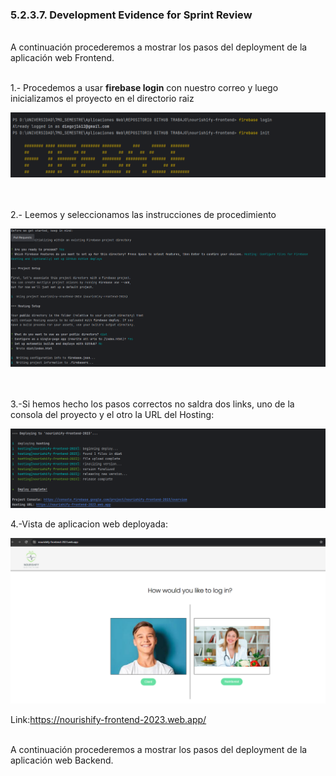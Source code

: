 <h3>5.2.3.7. Development Evidence for Sprint Review</h3>
<br>
A continuación procederemos a mostrar los pasos del deployment de la aplicación web Frontend.
<br>
<br>

1.- Procedemos a usar <strong>firebase login</strong> con nuestro correo y luego inicializamos el proyecto en el directorio raiz
<p align ="center">
            <img src="../../images/evidence-deploy-sprint2/login-init.png">
         </p>
<br><br>
2.- Leemos y seleccionamos las instrucciones de procedimiento

<p align ="center">
            <img src="../../images/evidence-deploy-sprint2/process.png">
         </p>

<br><br>
3.-Si hemos hecho los pasos correctos no saldra dos links, uno de la consola del proyecto y el otro la URL del Hosting:

<p align ="center">
            <img src="../../images/evidence-deploy-sprint2/deplotcomplete.png">
         </p>

4.-Vista de aplicacion web deployada:
<p align ="center">
            <img src="../../images/evidence-deploy-sprint2/viewdeploy.png">
         </p>

Link:https://nourishify-frontend-2023.web.app/

<br>
A continuación procederemos a mostrar los pasos del deployment de la aplicación web Backend.
<br>